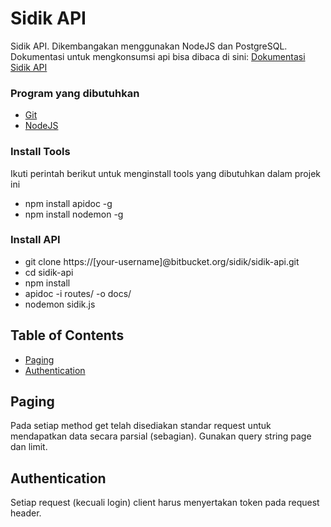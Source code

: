 # Sidik API #

Sidik API. Dikembangakan menggunakan NodeJS dan PostgreSQL. Dokumentasi untuk mengkonsumsi api bisa dibaca di sini: [Dokumentasi Sidik API](http://sidikapi.github.io/)

### Program yang dibutuhkan ###

* [Git](http://git-scm.com/downloads)
* [NodeJS](https://nodejs.org/)


### Install Tools ###
Ikuti perintah berikut untuk menginstall tools yang dibutuhkan dalam projek ini

* npm install apidoc -g
* npm install nodemon -g


### Install API ###

* git clone https://[your-username]@bitbucket.org/sidik/sidik-api.git 
* cd sidik-api
* npm install
* apidoc -i routes/ -o docs/
* nodemon sidik.js

## Table of Contents ##
- [Paging](#paging)
- [Authentication](#Authentication)

Paging
---
Pada setiap method get telah disediakan standar request untuk mendapatkan data secara parsial (sebagian). Gunakan query string page dan limit.

Authentication
--------------
Setiap request (kecuali login) client harus menyertakan token pada request header. 
